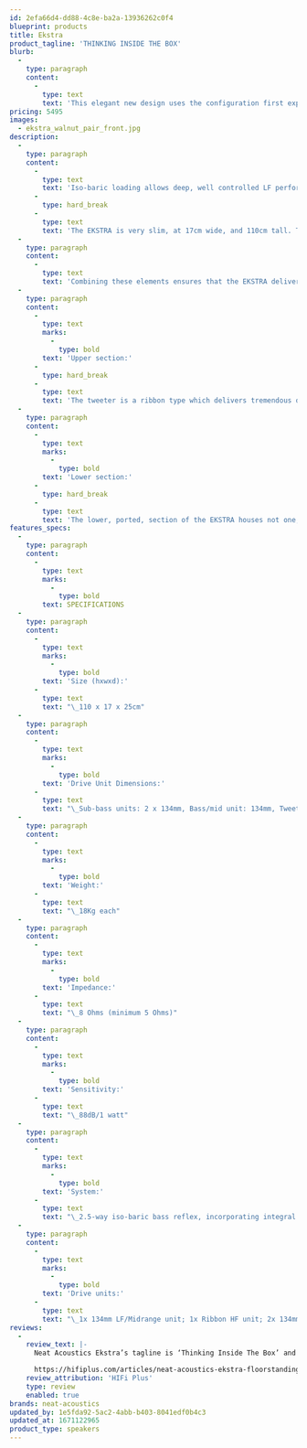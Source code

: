 ```yaml
---
id: 2efa66d4-dd88-4c8e-ba2a-13936262c0f4
blueprint: products
title: Ekstra
product_tagline: 'THINKING INSIDE THE BOX'
blurb:
  -
    type: paragraph
    content:
      -
        type: text
        text: 'This elegant new design uses the configuration first exploited in the prestige Neat Ultimatum XL6 loudspeaker. The top section is sealed off from the lower, and incorporates two sealed chambers, operating as a two-way infinite baffle loudspeaker. A 50mm ribbon-type tweeter and 134mm bass/midrange unit are both mounted on a specially profiled sub-baffle, attached to the main cabinet via a de-coupling polyethylene membrane.'
pricing: 5495
images:
  - ekstra_walnut_pair_front.jpg
description:
  -
    type: paragraph
    content:
      -
        type: text
        text: 'Iso-baric loading allows deep, well controlled LF performance from a compact enclosure. This system takes great skill to execute correctly, and the very successful implementation in several of our other models means that we can approach this new design with confidence.'
      -
        type: hard_break
      -
        type: text
        text: 'The EKSTRA is very slim, at 17cm wide, and 110cm tall. The footprint is exceptionally small, so it can be positioned in very tight situations if required.'
  -
    type: paragraph
    content:
      -
        type: text
        text: 'Combining these elements ensures that the EKSTRA delivers a compelling portrayal of all types of music. Like many Neat models, it delivers a full-bodied and agile presentation with a huge soundstage, which projects far beyond the modest confines of the cabinet.'
  -
    type: paragraph
    content:
      -
        type: text
        marks:
          -
            type: bold
        text: 'Upper section:'
      -
        type: hard_break
      -
        type: text
        text: 'The tweeter is a ribbon type which delivers tremendous dynamic expression without compression. The bass/mid drive unit has also been used in the award-winning Neat Motive and Iota Alpha models. It has a treated paper cone with a flared profile. The carefully-judged crossover network allows superb integration of these units'
  -
    type: paragraph
    content:
      -
        type: text
        marks:
          -
            type: bold
        text: 'Lower section:'
      -
        type: hard_break
      -
        type: text
        text: 'The lower, ported, section of the EKSTRA houses not one, but two of the 134mm bass drive units. One unit is located on the bottom panel, facing the floor, whilst the second is located internally, directly above the first, in a sealed iso-baric arrangement, handling only low frequencies and acting as an integral subwoofer system. The low-Q port is specially tuned to enable close to wall placement of the speaker in most rooms.'
features_specs:
  -
    type: paragraph
    content:
      -
        type: text
        marks:
          -
            type: bold
        text: SPECIFICATIONS
  -
    type: paragraph
    content:
      -
        type: text
        marks:
          -
            type: bold
        text: 'Size (hxwxd):'
      -
        type: text
        text: "\_110 x 17 x 25cm"
  -
    type: paragraph
    content:
      -
        type: text
        marks:
          -
            type: bold
        text: 'Drive Unit Dimensions:'
      -
        type: text
        text: "\_Sub-bass units: 2 x 134mm, Bass/mid unit: 134mm, Tweeter: 50mm True Ribbon"
  -
    type: paragraph
    content:
      -
        type: text
        marks:
          -
            type: bold
        text: 'Weight:'
      -
        type: text
        text: "\_18Kg each"
  -
    type: paragraph
    content:
      -
        type: text
        marks:
          -
            type: bold
        text: 'Impedance:'
      -
        type: text
        text: "\_8 Ohms (minimum 5 Ohms)"
  -
    type: paragraph
    content:
      -
        type: text
        marks:
          -
            type: bold
        text: 'Sensitivity:'
      -
        type: text
        text: "\_88dB/1 watt"
  -
    type: paragraph
    content:
      -
        type: text
        marks:
          -
            type: bold
        text: 'System:'
      -
        type: text
        text: "\_2.5-way iso-baric bass reflex, incorporating integral iso-baric subwoofer."
  -
    type: paragraph
    content:
      -
        type: text
        marks:
          -
            type: bold
        text: 'Drive units:'
      -
        type: text
        text: "\_1x 134mm LF/Midrange unit; 1x Ribbon HF unit; 2x 134mm LF units"
reviews:
  -
    review_text: |-
      Neat Acoustics Ekstra’s tagline is ‘Thinking Inside The Box’ and while that is absolutely correct, it’s so much more than that. Ekstra is a loudspeaker that does manage to squeeze a quart into a pint pot and does it perfectly. You need to be fairly well in lockstep with the sound of Neat (put another way, the sound Bob from Neat likes), but if that is the case, the Ekstra will melt your heart, extra fast.

      https://hifiplus.com/articles/neat-acoustics-ekstra-floorstanding-loudspeakers/
    review_attribution: 'HIFi Plus'
    type: review
    enabled: true
brands: neat-acoustics
updated_by: 1e5fda92-5ac2-4abb-b403-8041edf0b4c3
updated_at: 1671122965
product_type: speakers
---
```

